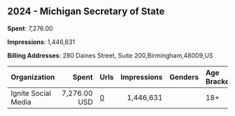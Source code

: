 ## 2024 - Michigan Secretary of State 
**Spent**: 7,276.00

**Impressions**: 1,446,631

**Billing Addresses**: 280 Daines Street, Suite 200,Birmingham,48009,US

|Organization|Spent|Urls|Impressions|Genders|Age Brackets|Country Codes|
|:---|---:|:---|---:|:---|:---|:---|
|Ignite Social Media|7,276.00 USD|[0](https://www.snap.com/political-ads/asset/8785dd8895d0a8241c4ce4542664d6ccd082a5d672fefeeb79b49e59f62d6ac9?mediaType=mp4)|1,446,631||18+|united states|
